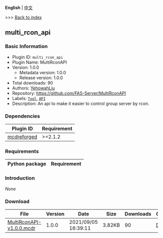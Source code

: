 **English** | [中文](readme-zh_cn.md)

\>\>\> [Back to index](/readme.md)

## multi_rcon_api

### Basic Information

- Plugin ID: `multi_rcon_api`
- Plugin Name: MultiRconAPI
- Version: 1.0.0
  - Metadata version: 1.0.0
  - Release version: 1.0.0
- Total downloads: 90
- Authors: [YehowahLiu](https://github.com/YehowahLiu)
- Repository: https://github.com/FAS-Server/MultiRconAPI
- Labels: [`Tool`](/labels/tool/readme.md), [`API`](/labels/api/readme.md)
- Description: An api to make it easier to control group server by rcon.

### Dependencies

| Plugin ID | Requirement |
| --- | --- |
| [mcdreforged](https://github.com/Fallen-Breath/MCDReforged) | \>=2.1.2 |

### Requirements

| Python package | Requirement |
| --- | --- |

### Introduction

*None*

### Download

| File | Version | Date | Size | Downloads | Operations |
| --- | --- | --- | --- | --- | --- |
| [MultiRconAPI-v1.0.0.mcdr](https://github.com/FAS-Server/MultiRconAPI/releases/tag/v1.0.0) | 1.0.0 | 2021/09/05 16:39:11 | 3.82KB | 90 | [Download](https://github.com/FAS-Server/MultiRconAPI/releases/download/v1.0.0/MultiRconAPI-v1.0.0.mcdr) |

